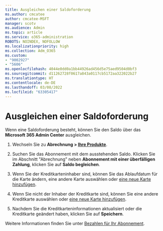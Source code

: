 ```yaml
---
title: Ausgleichen einer Saldoforderung
ms.author: cmcatee
author: cmcatee-MSFT
manager: scotv
ms.audience: Admin
ms.topic: article
ms.service: o365-administration
ROBOTS: NOINDEX, NOFOLLOW
ms.localizationpriority: high
ms.collection: Adm_O365
ms.custom:
- "9002927"
- "5606"
ms.openlocfilehash: 4044e0dd0a1bb44926ad456d5e75aed9504d0bf3
ms.sourcegitcommit: d11262728f0617a843a0117cb5172aa322022b27
ms.translationtype: HT
ms.contentlocale: de-DE
ms.lasthandoff: 03/08/2022
ms.locfileid: "63305417"
---
```

# <a name="settle-an-outstanding-balance"></a>Ausgleichen einer Saldoforderung

Wenn eine Saldoforderung besteht, können Sie den Saldo über das **Microsoft 365 Admin Center** ausgleichen.

1. Wechseln Sie zu **Abrechnung > [Ihre Produkte](https://go.microsoft.com/fwlink/p/?linkid=842054)**.

2. Suchen Sie das Abonnement mit dem ausstehenden Saldo. Klicken Sie im Abschnitt "Abrechnung" neben **Abonnement mit einer überfälligen Zahlung**, klicken Sie auf **Saldo begleichen**.

3. Wenn Sie der Kreditkarteninhaber sind, können Sie das Ablaufdatum für die Karte ändern, eine andere Karte auswählen oder [eine neue Karte hinzufügen](https://docs.microsoft.com/microsoft-365/commerce/billing-and-payments/manage-payment-methods).

4. Wenn Sie nicht der Inhaber der Kreditkarte sind, können Sie eine andere Kreditkarte auswählen oder [eine neue Karte hinzufügen](https://docs.microsoft.com/microsoft-365/commerce/billing-and-payments/manage-payment-methods).

5. Nachdem Sie die Kreditkarteninformationen aktualisiert oder die Kreditkarte geändert haben, klicken Sie auf **Speichern**.

Weitere Informationen finden Sie unter [Bezahlen für Ihr Abonnement](https://docs.microsoft.com/microsoft-365/commerce/billing-and-payments/pay-for-your-subscription).
